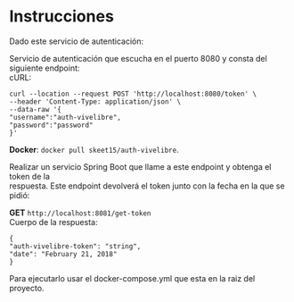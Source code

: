 # Instrucciones

Dado este servicio de autenticación:

Servicio de autenticación que escucha en el puerto 8080 y consta del siguiente endpoint:  
cURL:

    curl --location --request POST 'http://localhost:8080/token' \  
    --header 'Content-Type: application/json' \  
    --data-raw '{  
    "username":"auth-vivelibre",  
    "password":"password"  
    }'  


**Docker**: `docker pull skeet15/auth-vivelibre`.

Realizar un servicio Spring Boot que llame a este endpoint y obtenga el token de la  
respuesta. Este endpoint devolverá el token junto con la fecha en la que se pidió:

**GET** `http://localhost:8081/get-token`  
Cuerpo de la respuesta:

    {  
    "auth-vivelibre-token": "string",  
    "date": "February 21, 2018"  
    }
Para ejecutarlo usar el docker-compose.yml que esta en la raiz del proyecto.
